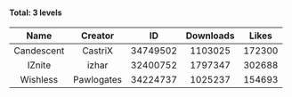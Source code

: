 #### Total: 3 levels

| Name | Creator | ID | Downloads | Likes |
|:---:|:---:|:---:|:---:|:---:|
| Candescent | CastriX | 34749502 | 1103025 | 172300
| IZnite | izhar | 32400752 | 1797347 | 302688
| Wishless | Pawlogates | 34224737 | 1025237 | 154693
